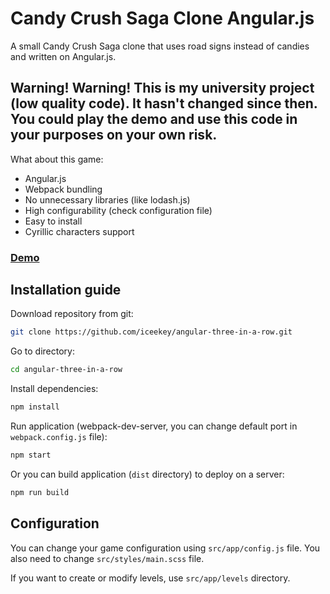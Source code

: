 # Candy Crush Saga Clone Angular.js
A small Candy Crush Saga clone that uses road signs instead of candies and written on Angular.js.

## Warning! Warning! This is my university project (low quality code). It hasn't changed since then. You could play the demo and use this code in your purposes on your own risk.

What about this game:

* Angular.js
* Webpack bundling
* No unnecessary libraries (like lodash.js)
* High configurability (check configuration file)
* Easy to install
* Cyrillic characters support

### [Demo](http://surgeon-frog-83146.bitballoon.com/)

## Installation guide

Download repository from git:

```bash
git clone https://github.com/iceekey/angular-three-in-a-row.git
```

Go to directory:

```bash
cd angular-three-in-a-row
```

Install dependencies:

```bash
npm install
```

Run application (webpack-dev-server, you can change default port in `webpack.config.js` file):

```bash
npm start
```

Or you can build application (`dist` directory) to deploy on a server:

```bash
npm run build
```

## Configuration

You can change your game configuration using `src/app/config.js` file. You also need to change `src/styles/main.scss` file.

If you want to create or modify levels, use `src/app/levels` directory.
